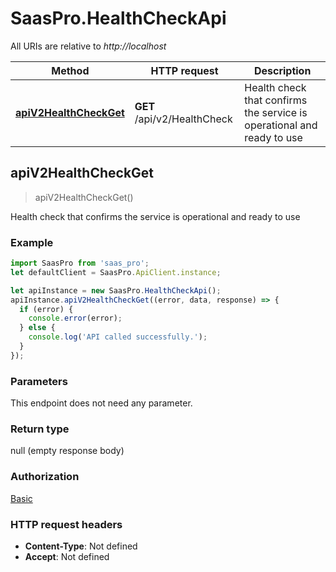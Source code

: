 # SaasPro.HealthCheckApi

All URIs are relative to *http://localhost*

Method | HTTP request | Description
------------- | ------------- | -------------
[**apiV2HealthCheckGet**](HealthCheckApi.md#apiV2HealthCheckGet) | **GET** /api/v2/HealthCheck | Health check that confirms the service is operational and ready to use



## apiV2HealthCheckGet

> apiV2HealthCheckGet()

Health check that confirms the service is operational and ready to use

### Example

```javascript
import SaasPro from 'saas_pro';
let defaultClient = SaasPro.ApiClient.instance;

let apiInstance = new SaasPro.HealthCheckApi();
apiInstance.apiV2HealthCheckGet((error, data, response) => {
  if (error) {
    console.error(error);
  } else {
    console.log('API called successfully.');
  }
});
```

### Parameters

This endpoint does not need any parameter.

### Return type

null (empty response body)

### Authorization

[Basic](../README.md#Basic)

### HTTP request headers

- **Content-Type**: Not defined
- **Accept**: Not defined

